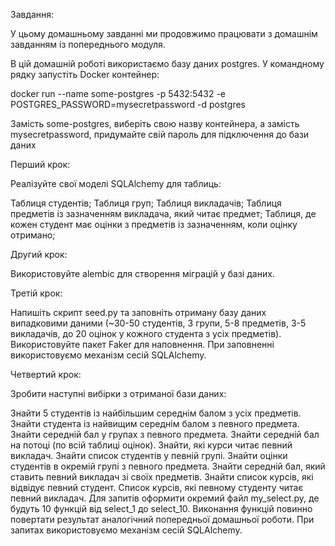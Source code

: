 Завдання:

У цьому домашньому завданні ми продовжимо працювати з домашнім завданням із попереднього модуля.

В цій домашній роботі використаємо базу даних postgres. У командному рядку запустіть Docker контейнер:

docker run --name some-postgres -p 5432:5432 -e POSTGRES_PASSWORD=mysecretpassword -d postgres


Замість some-postgres, виберіть свою назву контейнера, а замість mysecretpassword, придумайте свій пароль для підключення до бази даних

Перший крок:

Реалізуйте свої моделі SQLAlchemy для таблиць:

Таблиця студентів;
Таблиця груп;
Таблиця викладачів;
Таблиця предметів із зазначенням викладача, який читає предмет;
Таблиця, де кожен студент має оцінки з предметів із зазначенням, коли оцінку отримано;

Другий крок:

Використовуйте alembic для створення міграцій у базі даних.

Третій крок:

Напишіть скрипт seed.py та заповніть отриману базу даних випадковими даними (~30-50 студентів, 3 групи, 5-8 предметів, 3-5 викладачів, до 20 оцінок у кожного студента з усіх предметів). Використовуйте пакет Faker для наповнення. При заповненні використовуємо механізм сесій SQLAlchemy.

Четвертий крок:

Зробити наступні вибірки з отриманої бази даних:

Знайти 5 студентів із найбільшим середнім балом з усіх предметів.
Знайти студента із найвищим середнім балом з певного предмета.
Знайти середній бал у групах з певного предмета.
Знайти середній бал на потоці (по всій таблиці оцінок).
Знайти, які курси читає певний викладач.
Знайти список студентів у певній групі.
Знайти оцінки студентів в окремій групі з певного предмета.
Знайти середній бал, який ставить певний викладач зі своїх предметів.
Знайти список курсів, які відвідує певний студент.
Список курсів, які певному студенту читає певний викладач.
Для запитів оформити окремий файл my_select.py, де будуть 10 функцій від select_1 до select_10. Виконання функцій повинно повертати результат аналогічний попередньої домашньої роботи. При запитах використовуємо механізм сесій SQLAlchemy.
 
